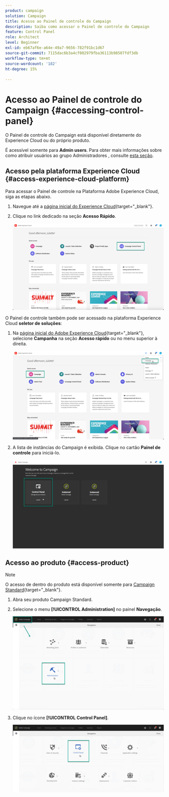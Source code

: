 ```yaml
---
product: campaign
solution: Campaign
title: Acesso ao Painel de controle do Campaign
description: Saiba como acessar o Painel de controle do Campaign
feature: Control Panel
role: Architect
level: Beginner
exl-id: eb67af6e-a64e-49a7-9656-782f91bc1d67
source-git-commit: 7115dac6b3a4cf002979fba36113b98507fdf3db
workflow-type: tm+mt
source-wordcount: '182'
ht-degree: 15%

---
```


# Acesso ao Painel de controle do Campaign {#accessing-control-panel}

O Painel de controle do Campaign está disponível diretamente do Experience Cloud ou do próprio produto.

É acessível somente para **Admin users**. Para obter mais informações sobre como atribuir usuários ao grupo Administradores , consulte [esta seção](../../discover/using/managing-permissions.md).

## Acesso pela plataforma Experience Cloud {#access-experience-cloud-platform}

Para acessar o Painel de controle na Plataforma Adobe Experience Cloud, siga as etapas abaixo.

1. Navegue até a [página inicial do Experience Cloud](https://experiencecloud.adobe.com/){target=&quot;_blank&quot;}.

1. Clique no link dedicado na seção **Acesso Rápido**.

   ![](assets/do-not-localize/quickaccess.png)

O Painel de controle também pode ser acessado na plataforma Experience Cloud **seletor de soluções**:

1. Na [página inicial do Adobe Experience Cloud](https://experiencecloud.adobe.com/){target=&quot;_blank&quot;}, selecione **Campanha** na seção **Acesso rápido** ou no menu superior à direita.

   ![](assets/do-not-localize/control_panel_access1.png)

1. A lista de instâncias do Campaign é exibida. Clique no cartão **Painel de controle** para iniciá-lo.

   ![](assets/do-not-localize/control_panel_access2.png)

## Acesso ao produto {#access-product}

>[!NOTE]
>
>O acesso de dentro do produto está disponível somente para [Campaign Standard](https://experienceleague.adobe.com/docs/campaign-standard/using/campaign-standard-home.html?lang=br){target=&quot;_blank&quot;}.

1. Abra seu produto Campaign Standard.

1. Selecione o menu **[!UICONTROL Administration]** no painel **Navegação**.

   ![](assets/control_panel_access3.png)

1. Clique no ícone **[!UICONTROL Control Panel]**.

   ![](assets/control_panel_access4.png)
